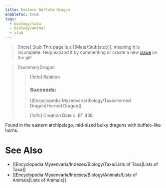 ```yaml
---
title: Eastern Buffalo Dragon
enableToc: true
tags:
  - biology/taxa
  - biology/animal
  - stub
---
```


> [!note] Stub
> This page is a [[Meta/Stub|stub]], meaning it is incomplete. Help expand it by commenting or create a new [issue](https://github.com/RagtimeGal/quartz--encyclopedia-mysenvaria/issues/new/choose) on the git!


> [!summary[](Meta/Stubs.md)Dragon
> > [!info] Relation
> > ### Succeeds:
> > [[Encyclopedia Mysenvaria/Biology/Taxa/Horned Dragon|Horned Dragon]]
>
> > [!info] Creation Date
> > c. BT 438

Found in the eastern archipelago, mid-sized bulky dragons with buffalo-like horns.

# See Also
- [[Encyclopedia Mysenvaria/Indexes/Biology/Taxa/Lists of Taxa|Lists of Taxa]]
- [[Encyclopedia Mysenvaria/Indexes/Biology/Animals/Lists of Animals|Lists of Animals]]
